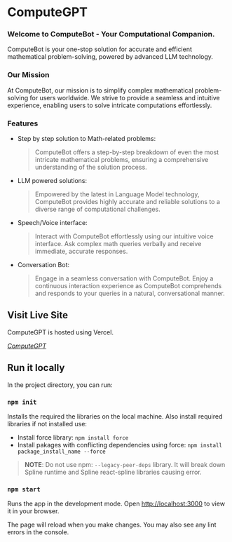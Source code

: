 # ComputeGPT
### Welcome to ComputeBot - Your Computational Companion.

ComputeBot is your one-stop solution for accurate and efficient mathematical problem-solving, powered by advanced LLM technology.

### Our Mission

At ComputeBot, our mission is to simplify complex mathematical problem-solving for users worldwide. We strive to provide a seamless and intuitive experience, enabling users to solve intricate computations effortlessly.

### Features

- Step by step solution to Math-related problems:
  > ComputeBot offers a step-by-step breakdown of even the most intricate mathematical problems, ensuring a comprehensive understanding of the solution process.

- LLM powered solutions:
  > Empowered by the latest in Language Model technology, ComputeBot provides highly accurate and reliable solutions to a diverse range of computational challenges.

- Speech/Voice interface:
  > Interact with ComputeBot effortlessly using our intuitive voice interface. Ask complex math queries verbally and receive immediate, accurate responses.

- Conversation Bot:
  > Engage in a seamless conversation with ComputeBot. Enjoy a continuous interaction experience as ComputeBot comprehends and responds to your queries in a natural, conversational manner.

## Visit Live Site

ComputeGPT is hosted using Vercel.

_[ComputeGPT](https://computegpt.vercel.app/)_



## Run it locally

In the project directory, you can run:

### `npm init`

Installs the required the libraries on the local machine. Also install required libraries if not installed use:

- Install force library: `npm install force`
- Install pakages with conflicting dependencies using force: `npm install package_install_name --force`

> **NOTE**: Do not use npm: `--legacy-peer-deps` library. It will break down Spline runtime and Spline react-spline libraries causing error.

### `npm start`

Runs the app in the development mode. Open [http://localhost:3000](http://localhost:3000) to view it in your browser.

The page will reload when you make changes. You may also see any lint errors in the console.
